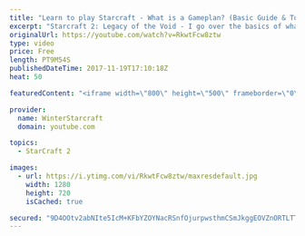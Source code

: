 ```yaml
---
title: "Learn to play Starcraft - What is a Gameplan? (Basic Guide & Tutorial)"
excerpt: "Starcraft 2: Legacy of the Void - I go over the basics of what a gameplan in starcraft 2 is and how to put one together.  Note this is not a guide on WHAT gameplan you should be using as each race!"
originalUrl: https://youtube.com/watch?v=RkwtFcw8ztw
type: video
price: Free
length: PT9M54S
publishedDateTime: 2017-11-19T17:10:18Z
heat: 50

featuredContent: "<iframe width=\"800\" height=\"500\" frameborder=\"0\" src=\"https://www.youtube.com/embed/RkwtFcw8ztw\" allow=\"accelerometer; autoplay; encrypted-media; gyroscope; picture-in-picture\" allowfullscreen></iframe>"

provider:
  name: WinterStarcraft
  domain: youtube.com

topics:
  - StarCraft 2

images:
  - url: https://i.ytimg.com/vi/RkwtFcw8ztw/maxresdefault.jpg
    width: 1280
    height: 720
    isCached: true

secured: "9D4OOtv2abNIte5IcM+KFbYZOYNacRSnfOjurpwsthmCSmJkggEOVZnORTLTT91qga/3UWfkYobnhLAS4GCNCUeKEEBXKhLg39G9xI8xp5l2CuQe+YLst2W/mOZJuB65y9ANneQ351cyVtIhTv/ln5lupShirMpBF2/mgneJJLE6IM/gdn7KV3DhliO6ffPGAJvwVkswTmA18ef2IAapmmFigDijUZZvlgN7NaFEk2VOfOjMu+L7co1LOqhvf3cj8P3cjUBifhIKR6b6t22ZIJG9n5JVJOz/qKEPc5VIzjRuhPwpX6YoQU1j0PzprNRYNHIeyKqGcSrNKcDSxS3IUxfgIYt/opXz806c+F8Ci2Spr05weFmyxlXUGzp700+qthnXbtLcZoaAePqwUDXryxG1B/nNnRWG/f4dSz9rQ4U=;I7lsmn1dktmkCQhw9wLVNQ=="
---
```


